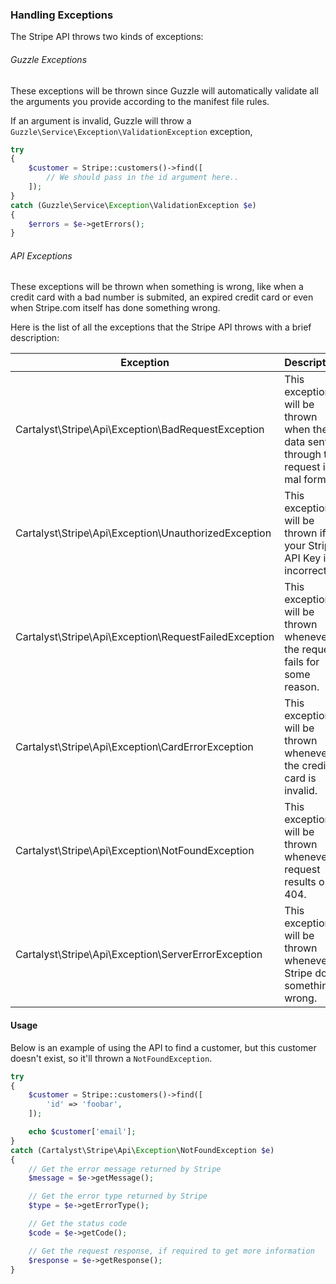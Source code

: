 ### Handling Exceptions

The Stripe API throws two kinds of exceptions:

###### Guzzle Exceptions

These exceptions will be thrown since Guzzle will automatically validate all the arguments you provide according to the manifest file rules.

If an argument is invalid, Guzzle will throw a `Guzzle\Service\Exception\ValidationException` exception,

```php
try
{
	$customer = Stripe::customers()->find([
		// We should pass in the id argument here..
	]);
}
catch (Guzzle\Service\Exception\ValidationException $e)
{
	$errors = $e->getErrors();
}
```

###### API Exceptions

These exceptions will be thrown when something is wrong, like when a credit card with a bad number is submited, an expired credit card or even when Stripe.com itself has done something wrong.

Here is the list of all the exceptions that the Stripe API throws with a brief description:

Exception                                             | Description
----------------------------------------------------- | ------------------------
Cartalyst\Stripe\Api\Exception\BadRequestException    | This exception will be thrown when the data sent through the request is mal formed.
Cartalyst\Stripe\Api\Exception\UnauthorizedException  | This exception will be thrown if your Stripe API Key is incorrect.
Cartalyst\Stripe\Api\Exception\RequestFailedException | This exception will be thrown whenever the request fails for some reason.
Cartalyst\Stripe\Api\Exception\CardErrorException     | This exception will be thrown whenever the credit card is invalid.
Cartalyst\Stripe\Api\Exception\NotFoundException      | This exception will be thrown whenever a request results on a 404.
Cartalyst\Stripe\Api\Exception\ServerErrorException   | This exception will be thrown whenever Stripe does something wrong.

#### Usage

Below is an example of using the API to find a customer, but this customer doesn't exist, so it'll thrown a `NotFoundException`.

```php
try
{
	$customer = Stripe::customers()->find([
		'id' => 'foobar',
	]);

	echo $customer['email'];
}
catch (Cartalyst\Stripe\Api\Exception\NotFoundException $e)
{
	// Get the error message returned by Stripe
	$message = $e->getMessage();

	// Get the error type returned by Stripe
	$type = $e->getErrorType();

	// Get the status code
	$code = $e->getCode();

	// Get the request response, if required to get more information
	$response = $e->getResponse();
}
```

